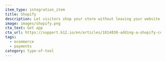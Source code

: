 ```yaml
---
item_type: integration_item
title: Shopify
description: Let visitors shop your store without leaving your website
image: images/shopify.png
cta_text: Get app
cta_url: https://support.b12.io/en/articles/1814038-adding-a-shopify-collection-to-your-website
tags:
  - ecommerce
  - payments
category: type-of-tool
---
```

